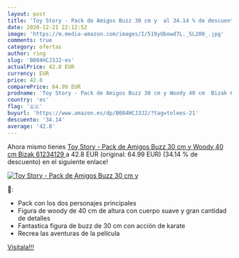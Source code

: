 ```yaml
---
layout: post
title: 'Toy Story - Pack de Amigos Buzz 30 cm y  al 34.14 % de descuento'
date: 2020-12-21 22:12:52
image: 'https://m.media-amazon.com/images/I/519yUbowd7L._SL200_.jpg'
comments: true
category: ofertas
author: ring
slug: 'B084HCJ3J2-es'
actualPrice: 42.8 EUR
currency: EUR
price: 42.8
comparePrice: 64.99 EUR
prodname: 'Toy Story - Pack de Amigos Buzz 30 cm y Woody 40 cm  Bizak 61234129 '
country: 'es'
flag: '🇪🇸'
buyurl: 'https://www.amazon.es/dp/B084HCJ3J2/?tag=tolees-21'
descuento: '34.14'
average: '42.8'
---
```


Ahora mismo tienes [Toy Story - Pack de Amigos Buzz 30 cm y Woody 40 cm  Bizak 61234129 ](https://www.amazon.es/dp/B084HCJ3J2/?tag=tolees-21) a 42.8 EUR (original: 64.99 EUR) (34.14 %  de descuento) en el siguiente enlace!

[![Toy Story - Pack de Amigos Buzz 30 cm y ](https://m.media-amazon.com/images/I/519yUbowd7L._SL200_.jpg)](https://www.amazon.es/dp/B084HCJ3J2/?tag=tolees-21)

🔎:

- Pack con los dos personajes principales
- Figura de woody de 40 cm de altura con cuerpo suave y gran cantidad de detalles
- Fantastica figura de buzz de 30 cm con acción de karate
- Recrea las aventuras de la película

[Visítala!!!](https://www.amazon.es/dp/B084HCJ3J2/?tag=tolees-21)
